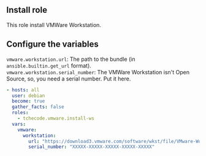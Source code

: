 Install role
-------------------------------------------------------------------

This role install VMWare Workstation.

Configure the variables
-----------------------

`vmware.workstation.url`: The path to the bundle (in `ansible.builtin.get_url` format).  
`vmware.workstation.serial_number`: The VMWare Workstation isn't Open Source, so, you need a serial number. Put it here.

```yaml
- hosts: all
  user: debian
  become: true
  gather_facts: false
  roles:
    - tchecode.vmware.install-ws
  vars:
    vmware:    
      workstation:
        url: "https://download3.vmware.com/software/wkst/file/VMware-Workstation-Full-16.2.1-18811642.x86_64.bundle"
        serial_number: "XXXXX-XXXXX-XXXXX-XXXXX-XXXXX"
```
